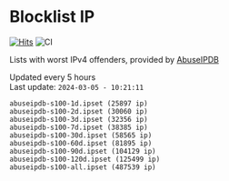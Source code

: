 # Blocklist IP

[![Hits](https://hits.seeyoufarm.com/api/count/incr/badge.svg?url=https%3A%2F%2Fgithub.com%2Fborestad%2Fblocklist-ip%2F&count_bg=%2379C83D&title_bg=%23555555&icon=&icon_color=%23E7E7E7&title=hits&edge_flat=false)](https://hits.seeyoufarm.com)  ![CI](https://img.shields.io/github/workflow/status/borestad/blocklist-ip/CI?style=flat-square)

Lists with worst IPv4 offenders, provided by [AbuseIPDB](https://www.abuseipdb.com/)

<!-- FOOTER-PLACEHOLDER -->
Updated every 5 hours<br>
Last update: `2024-03-05 - 10:21:11`
```
abuseipdb-s100-1d.ipset (25897 ip)
abuseipdb-s100-2d.ipset (30060 ip)
abuseipdb-s100-3d.ipset (32356 ip)
abuseipdb-s100-7d.ipset (38385 ip)
abuseipdb-s100-30d.ipset (58565 ip)
abuseipdb-s100-60d.ipset (81895 ip)
abuseipdb-s100-90d.ipset (104129 ip)
abuseipdb-s100-120d.ipset (125499 ip)
abuseipdb-s100-all.ipset (487539 ip)
```
